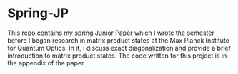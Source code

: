 # Spring-JP
This repo contains my spring Junior Paper which I wrote the semester before I began research in matrix product states at the Max Planck Institute for Quantum Optics. In it, I discuss exact diagonalization and provide a brief introduction to matrix product states. The code written for this project is in the appendix of the paper.

